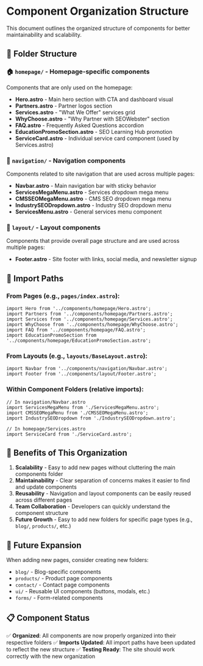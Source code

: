 # Component Organization Structure

This document outlines the organized structure of components for better maintainability and scalability.

## 📁 Folder Structure

### 🏠 `homepage/` - Homepage-specific components
Components that are only used on the homepage:

- **Hero.astro** - Main hero section with CTA and dashboard visual
- **Partners.astro** - Partner logos section
- **Services.astro** - "What We Offer" services grid
- **WhyChoose.astro** - "Why Partner with SEOWebster" section
- **FAQ.astro** - Frequently Asked Questions accordion
- **EducationPromoSection.astro** - SEO Learning Hub promotion
- **ServiceCard.astro** - Individual service card component (used by Services.astro)

### 🧭 `navigation/` - Navigation components
Components related to site navigation that are used across multiple pages:

- **Navbar.astro** - Main navigation bar with sticky behavior
- **ServicesMegaMenu.astro** - Services dropdown mega menu
- **CMSSEOMegaMenu.astro** - CMS SEO dropdown mega menu
- **IndustrySEODropdown.astro** - Industry SEO dropdown menu
- **ServicesMenu.astro** - General services menu component

### 🎨 `layout/` - Layout components
Components that provide overall page structure and are used across multiple pages:

- **Footer.astro** - Site footer with links, social media, and newsletter signup

## 📝 Import Paths

### From Pages (e.g., `pages/index.astro`):
```astro
import Hero from '../components/homepage/Hero.astro';
import Partners from '../components/homepage/Partners.astro';
import Services from '../components/homepage/Services.astro';
import WhyChoose from '../components/homepage/WhyChoose.astro';
import FAQ from '../components/homepage/FAQ.astro';
import EducationPromoSection from '../components/homepage/EducationPromoSection.astro';
```

### From Layouts (e.g., `layouts/BaseLayout.astro`):
```astro
import Navbar from '../components/navigation/Navbar.astro';
import Footer from '../components/layout/Footer.astro';
```

### Within Component Folders (relative imports):
```astro
// In navigation/Navbar.astro
import ServicesMegaMenu from './ServicesMegaMenu.astro';
import CMSSEOMegaMenu from './CMSSEOMegaMenu.astro';
import IndustrySEODropdown from './IndustrySEODropdown.astro';

// In homepage/Services.astro
import ServiceCard from './ServiceCard.astro';
```

## 🚀 Benefits of This Organization

1. **Scalability** - Easy to add new pages without cluttering the main components folder
2. **Maintainability** - Clear separation of concerns makes it easier to find and update components
3. **Reusability** - Navigation and layout components can be easily reused across different pages
4. **Team Collaboration** - Developers can quickly understand the component structure
5. **Future Growth** - Easy to add new folders for specific page types (e.g., `blog/`, `products/`, etc.)

## 🔄 Future Expansion

When adding new pages, consider creating new folders:
- `blog/` - Blog-specific components
- `products/` - Product page components
- `contact/` - Contact page components
- `ui/` - Reusable UI components (buttons, modals, etc.)
- `forms/` - Form-related components

## 📋 Component Status

✅ **Organized**: All components are now properly organized into their respective folders
✅ **Imports Updated**: All import paths have been updated to reflect the new structure
✅ **Testing Ready**: The site should work correctly with the new organization 